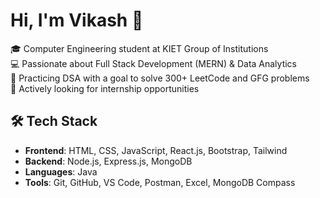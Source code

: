 # Hi, I'm Vikash 👋

🎓 Computer Engineering student at KIET Group of Institutions  
💻 Passionate about Full Stack Development (MERN) & Data Analytics   
🧠 Practicing DSA with a goal to solve 300+ LeetCode and GFG problems    
🚀 Actively looking for internship opportunities  

## 🛠️ Tech Stack
- **Frontend**: HTML, CSS, JavaScript, React.js, Bootstrap, Tailwind
- **Backend**: Node.js, Express.js, MongoDB
- **Languages**: Java
- **Tools**: Git, GitHub, VS Code, Postman, Excel, MongoDB Compass

<!---
swarnkarvikash/swarnkarvikash is a ✨ special ✨ repository because its `README.md` (this file) appears on your GitHub profile.
You can click the Preview link to take a look at your changes.
--->
